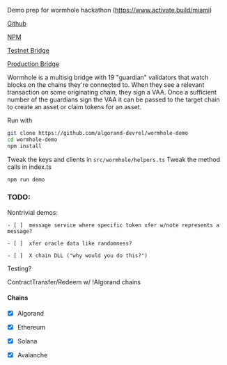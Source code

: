 Demo prep for wormhole hackathon (https://www.activate.build/miami)

[Github](https://github.com/certusone/wormhole)

[NPM](https://www.npmjs.com/package/@certusone/wormhole-sdk)

[Testnet Bridge](https://certusone.github.io/wormhole/#/transfer)

[Production Bridge](https://www.portalbridge.com/#/transfer)


Wormhole is a multisig bridge with 19 "guardian" validators that watch blocks on the chains they're connected to. When they see a relevant transaction on some originating chain, they sign a VAA. Once a sufficient number of the guardians sign the VAA it can be passed to the target chain to create an asset or claim tokens for an asset.


Run with
```sh
git clone https://github.com/algorand-devrel/wormhole-demo 
cd wormhole-demo
npm install
```

Tweak the keys and clients in `src/wormhole/helpers.ts`
Tweak the method calls in index.ts
```sh
npm run demo
```


### TODO:

Nontrivial demos:

    - [ ]  message service where specific token xfer w/note represents a message? 

    - [ ]  xfer oracle data like randomness?

    - [ ]  X chain DLL ("why would you do this?")


Testing?

ContractTransfer/Redeem w/ !Algorand chains

#### Chains

- [x] Algorand
- [x] Ethereum
- [x] Solana
- [x] Avalanche


